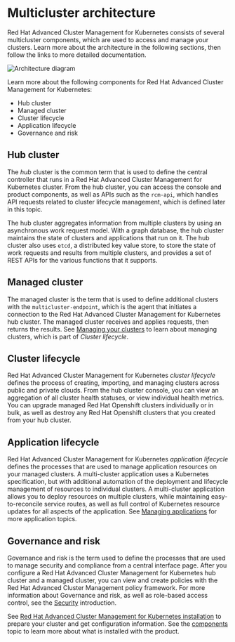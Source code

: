 # Multicluster architecture

Red Hat Advanced Cluster Management for Kubernetes consists of several multicluster components, which are used to access and manage your clusters. Learn more about the architecture in the following sections, then follow the links to more detailed documentation. 

![Architecture diagram](RHACM-arch.png)

Learn more about the following components for Red Hat Advanced Cluster Management for Kubernetes:

  - Hub cluster
  - Managed cluster
  - Cluster lifecycle
  - Application lifecycle
  - Governance and risk

## Hub cluster

The _hub_ cluster is the common term that is used to define the central controller that runs in a Red Hat Advanced Cluster Management for Kubernetes cluster. From the hub cluster, you can access the console and product components, as well as APIs such as the `rcm-api`, which handles API requests related to cluster lifecycle management, which is defined later in this topic. 

The hub cluster aggregates information from multiple clusters by using an asynchronous work request model. With a graph database, the hub cluster maintains the state of clusters and applications that run on it. The hub cluster also uses `etcd`, a distributed key value store, to store the state of work requests and results from multiple clusters, and provides a set of REST APIs for the various functions that it supports.

## Managed cluster

The managed cluster is the term that is used to define additional clusters with the `multicluster-endpoint`, which is the agent that initiates a connection to the Red Hat Advanced Cluster Management for Kubernetes hub cluster. The managed cluster receives and applies requests, then returns the results. See [Managing your clusters](../manage_cluster/intro.md) to learn about managing clusters, which is part of _Cluster lifecycle_.

## Cluster lifecycle

Red Hat Advanced Cluster Management for Kubernetes _cluster lifecycle_ defines the process of creating, importing, and managing clusters across public and private clouds. From the hub cluster console, you can view an aggregation of all cluster health statuses, or view individual health metrics. You can upgrade managed Red Hat Openshift clusters individually or in bulk, as well as destroy any Red Hat Openshift clusters that you created from your hub cluster. 

## Application lifecycle

Red Hat Advanced Cluster Management for Kubernetes _application lifecycle_ defines the processes that are used to manage application resources on your managed clusters. A multi-cluster application uses a Kubernetes specification, but with additional automation of the deployment and lifecycle management of resources to individual clusters. A multi-cluster application allows you to deploy resources on multiple clusters, while maintaining easy-to-reconcile service routes, as well as full control of Kubernetes resource updates for all aspects of the application. See [Managing applications](../manage_applications/app_management_overview.md) for more application topics.

## Governance and risk

Governance and risk is the term used to define the processes that are used to manage security and compliance from a central interface page. After you configure a Red Hat Advanced Cluster Management for Kubernetes hub cluster and a managed cluster, you can view and create policies with the Red Hat Advanced Cluster Management policy framework. For more information about Governance and risk, as well as role-based access control, see the [Security](../security/security_intro.md) introduction.

See [Red Hat Advanced Cluster Management for Kubernetes installation](../install/install_overview.md) to prepare your cluster and get configuration information. See the [components](components.md) topic to learn more about what is installed with the product.
